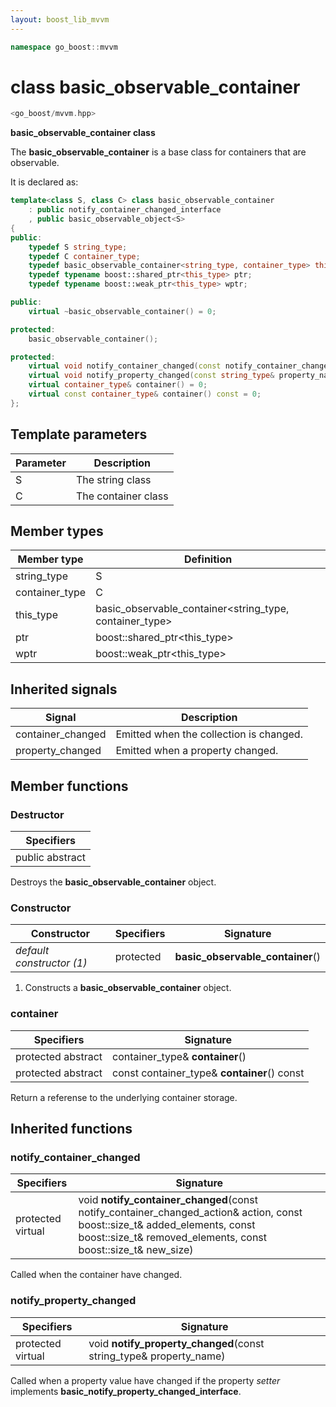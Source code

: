 ```yaml
---
layout: boost_lib_mvvm
---
```


```c++
namespace go_boost::mvvm
```

# class basic_observable_container

```c++
<go_boost/mvvm.hpp>
```

**basic_observable_container class**

The **basic_observable_container** is a base class for containers that are observable.

It is declared as:

```c++
template<class S, class C> class basic_observable_container
    : public notify_container_changed_interface
    , public basic_observable_object<S>
{
public:
    typedef S string_type;
    typedef C container_type;
    typedef basic_observable_container<string_type, container_type> this_type;
    typedef typename boost::shared_ptr<this_type> ptr;
    typedef typename boost::weak_ptr<this_type> wptr;

public:
    virtual ~basic_observable_container() = 0;

protected:
    basic_observable_container();

protected:
    virtual void notify_container_changed(const notify_container_changed_action& action, const boost::size_t& added_elements, const boost::size_t& removed_elements, const boost::size_t& new_size);
    virtual void notify_property_changed(const string_type& property_name);
    virtual container_type& container() = 0;
    virtual const container_type& container() const = 0;
};
```

## Template parameters

Parameter | Description
-|-
S | The string class
C | The container class

## Member types

Member type | Definition
-|-
string_type | S
container_type | C
this_type | basic_observable_container<string_type, container_type>
ptr | boost\::shared_ptr\<this_type>
wptr | boost\::weak_ptr\<this_type>

## Inherited signals

Signal | Description
-|-
container_changed | Emitted when the collection is changed.
property_changed | Emitted when a property changed.

## Member functions

### Destructor

Specifiers |
-|
public abstract |

Destroys the **basic_observable_container** object.

### Constructor

Constructor | Specifiers | Signature
-|-|-
*default constructor (1)* | protected | **basic_observable_container**()

1. Constructs a **basic_observable_container** object.

### container

Specifiers | Signature
-|-
protected abstract | container_type& **container**()
protected abstract | const container_type& **container**() const

Return a referense to the underlying container storage.

## Inherited functions

### notify_container_changed

Specifiers | Signature
-|-
protected virtual | void **notify_container_changed**(const notify_container_changed_action& action, const boost::size_t& added_elements, const boost::size_t& removed_elements, const boost::size_t& new_size)

Called when the container have changed.

### notify_property_changed

Specifiers | Signature
-|-
protected virtual | void **notify_property_changed**(const string_type& property_name)

Called when a property value have changed if the property *setter* implements **basic_notify_property_changed_interface**.
